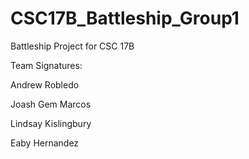 # CSC17B_Battleship_Group1
Battleship Project for CSC 17B

Team Signatures:

Andrew Robledo

Joash Gem Marcos

Lindsay Kislingbury

Eaby Hernandez
